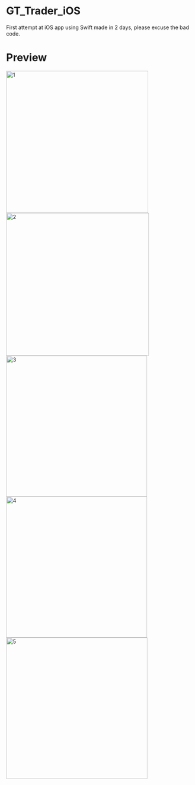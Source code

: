 # GT_Trader_iOS
First attempt at iOS app using Swift made in 2 days, please excuse the bad code.

# Preview
<img width="383" alt="1" src="https://user-images.githubusercontent.com/32786111/61595412-fc849d80-abc4-11e9-88a5-288cec311c57.png">
<img width="385" alt="2" src="https://user-images.githubusercontent.com/32786111/61595436-3ce41b80-abc5-11e9-8fb1-ee88b95cda63.png">
<img width="380" alt="3" src="https://user-images.githubusercontent.com/32786111/61595439-41103900-abc5-11e9-8376-b20d63819ffc.png">
<img width="380" alt="4" src="https://user-images.githubusercontent.com/32786111/61595440-43729300-abc5-11e9-8d71-a170e115c867.png">
<img width="381" alt="5" src="https://user-images.githubusercontent.com/32786111/61595441-466d8380-abc5-11e9-9433-44e82361ca88.png">

